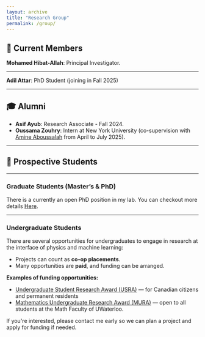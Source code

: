 ```yaml
---
layout: archive
title: "Research Group"
permalink: /group/
---
```


## 🔬 Current Members

**Mohamed Hibat-Allah**: Principal Investigator.

---

**Adil Attar**: PhD Student (joining in Fall 2025)  

---

##  🎓 Alumni

- **Asif Ayub**: Research Associate - Fall 2024.
- **Oussama Zouhry**: Intern at New York University (co-supervision with [Amine Aboussalah](https://amineaboussalah.github.io/) from April to July 2025).  


---

## 🚀 Prospective Students

<!-- We are looking for curious and driven students interested in working at the intersection of **language modeling**, **machine learning**, and **quantum or classical many-body physics**. If you're excited about using modern computational tools to tackle fundamental problems in physics, I encourage you to get in touch. -->

---

### Graduate Students (Master’s & PhD)

There is a currently an open PhD position in my lab. You can checkout more details [Here](/PhDPosition/).

<!-- Students interested in Master's or PhD research are welcome are welcome to reach out to discuss possible research directions aligned with your interests. -->

---

### Undergraduate Students

There are several opportunities for undergraduates to engage in research at the interface of physics and machine learning:

- Projects can count as **co-op placements**.
- Many opportunities are **paid**, and funding can be arranged.

**Examples of funding opportunities:**
- [Undergraduate Student Research Award (USRA)](https://uwaterloo.ca/applied-mathematics/current-undergraduates/undergraduate-research-opportunities) — for Canadian citizens and permanent residents
- [Mathematics Undergraduate Research Award (MURA)](https://uwaterloo.ca/applied-mathematics/current-undergraduates/undergraduate-research-opportunities) — open to all students at the Math Faculty of UWaterloo.

If you're interested, please contact me early so we can plan a project and apply for funding if needed.
